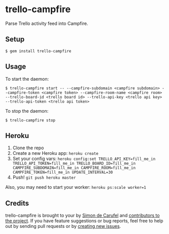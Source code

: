 # trello-campfire

Parse Trello activity feed into Campfire.

## Setup
```
$ gem install trello-campfire
```

## Usage
To start the daemon:

```
$ trello-campfire start -- --campfire-subdomain <campfire subdomain> --campfire-token <campfire token> --campfire-room-name <campfire room> --trello-board-id <trello board id> --trello-api-key <trello api key> --trello-api-token <trello api token>
```

To stop the daemon:

```
$ trello-campfire stop
```

## Heroku
1. Clone the repo
2. Create a new Heroku app: `heroku create`
3. Set your config vars: `heroku config:set TRELLO_API_KEY=fill_me_in TRELLO_API_TOKEN=fill_me_in TRELLO_BOARD_ID=fill_me_in CAMPFIRE_SUBDOMAIN=fill_me_in CAMPFIRE_ROOM=fill_me_in CAMPFIRE_TOKEN=fill_me_in UPDATE_INTERVAL=30`
4. Push! `git push heroku master`

Also, you may need to start your worker: `heroku ps:scale worker=1`

## Credits
trello-campfire is brought to your by [Simon de Carufel](http://rufel.ca/) and [contributors to the project](https://github.com/simondec/trello-campfire/contributors). If you have feature suggestions or bug reports, feel free to help out by sending pull requests or by [creating new issues](https://github.com/simondec/trello-campfire/issues).
